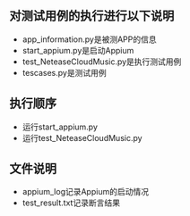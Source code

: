 ## 对测试用例的执行进行以下说明

- app_information.py是被测APP的信息
- start_appium.py是启动Appium
- test_NeteaseCloudMusic.py是执行测试用例
- tescases.py是测试用例

## 执行顺序

- 运行start_appium.py
- 运行test_NeteaseCloudMusic.py

## 文件说明

- appium_log记录Appium的启动情况
- test_result.txt记录断言结果
